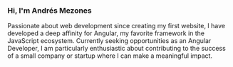 ### Hi, I'm Andrés Mezones

Passionate about web development since creating my first website, I have developed a deep affinity for Angular, my favorite framework in the JavaScript ecosystem. Currently seeking opportunities as an Angular Developer, I am particularly enthusiastic about contributing to the success of a small company or startup where I can make a meaningful impact.
